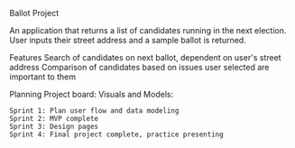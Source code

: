 Ballot Project

An application that returns a list of candidates running in the next election.
User inputs their street address and a sample ballot is returned.

Features
    Search of candidates on next ballot, dependent on user's street address
    Comparison of candidates based on issues user selected are important to them

Planning
    Project board:
    Visuals and Models:

    Sprint 1: Plan user flow and data modeling
    Sprint 2: MVP complete
    Sprint 3: Design pages
    Sprint 4: Final project complete, practice presenting
